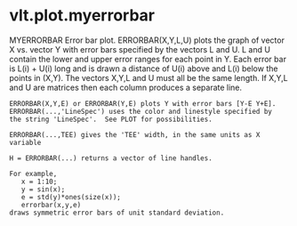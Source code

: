 # vlt.plot.myerrorbar

 MYERRORBAR Error bar plot.
    ERRORBAR(X,Y,L,U) plots the graph of vector X vs. vector Y with
    error bars specified by the vectors L and U.  L and U contain the
    lower and upper error ranges for each point in Y.  Each error bar
    is L(i) + U(i) long and is drawn a distance of U(i) above and L(i)
    below the points in (X,Y).  The vectors X,Y,L and U must all be
    the same length.  If X,Y,L and U are matrices then each column
    produces a separate line.
 
    ERRORBAR(X,Y,E) or ERRORBAR(Y,E) plots Y with error bars [Y-E Y+E].
    ERRORBAR(...,'LineSpec') uses the color and linestyle specified by
    the string 'LineSpec'.  See PLOT for possibilities.
 
    ERRORBAR(...,TEE) gives the 'TEE' width, in the same units as X variable
 
    H = ERRORBAR(...) returns a vector of line handles.
 
    For example,
       x = 1:10;
       y = sin(x);
       e = std(y)*ones(size(x));
       errorbar(x,y,e)
    draws symmetric error bars of unit standard deviation.
